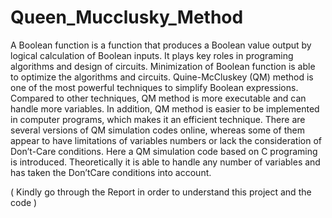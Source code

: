 # Queen_Mucclusky_Method
A Boolean function is a function that produces a Boolean value output by logical calculation of Boolean inputs. It plays key roles in programing algorithms and design of circuits. Minimization of Boolean function is able to optimize the algorithms and circuits. Quine-McCluskey (QM) method is one of the most powerful techniques to simplify Boolean expressions. Compared to other techniques, QM method is more executable and can handle more variables. In addition, QM method is easier to be implemented in computer programs, which makes it an efficient technique. There are several versions of QM simulation codes online, whereas some of them appear to have limitations of variables numbers or lack the consideration of Don’t-Care conditions. Here a QM simulation code based on C programing is introduced. Theoretically it is able to handle any number of variables and has taken the Don’tCare conditions into account.

( Kindly go through the Report in order to understand this project and the code )
